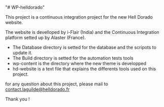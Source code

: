 "# WP-helldorado"

This project is a continuous integration project for the new Hell Dorado website.

The website is develloped by i-Flair (India) and the Continuous Integration platform setted up by Alaster (France).

- The Database directory is setted for the database and the scripots to  update it.
- The Build directory is setted for the automation tests tools
- wp-content is the directory where the new theme is developped
- hd-website is a text file that explains the differents tools used on this project.


for any question about this project, please mail to contact.laguilde@helldorado.fr

Thank you !
